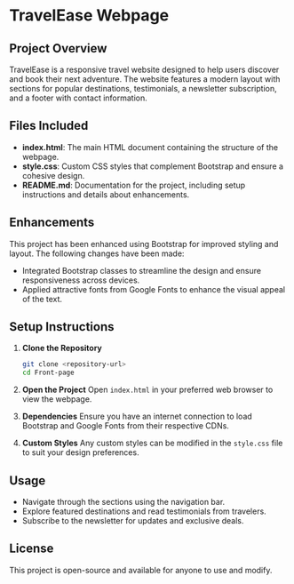 # TravelEase Webpage

## Project Overview
TravelEase is a responsive travel website designed to help users discover and book their next adventure. The website features a modern layout with sections for popular destinations, testimonials, a newsletter subscription, and a footer with contact information.

## Files Included
- **index.html**: The main HTML document containing the structure of the webpage.
- **style.css**: Custom CSS styles that complement Bootstrap and ensure a cohesive design.
- **README.md**: Documentation for the project, including setup instructions and details about enhancements.

## Enhancements
This project has been enhanced using Bootstrap for improved styling and layout. The following changes have been made:
- Integrated Bootstrap classes to streamline the design and ensure responsiveness across devices.
- Applied attractive fonts from Google Fonts to enhance the visual appeal of the text.

## Setup Instructions
1. **Clone the Repository**
   ```bash
   git clone <repository-url>
   cd Front-page
   ```

2. **Open the Project**
   Open `index.html` in your preferred web browser to view the webpage.

3. **Dependencies**
   Ensure you have an internet connection to load Bootstrap and Google Fonts from their respective CDNs.

4. **Custom Styles**
   Any custom styles can be modified in the `style.css` file to suit your design preferences.

## Usage
- Navigate through the sections using the navigation bar.
- Explore featured destinations and read testimonials from travelers.
- Subscribe to the newsletter for updates and exclusive deals.

## License
This project is open-source and available for anyone to use and modify.